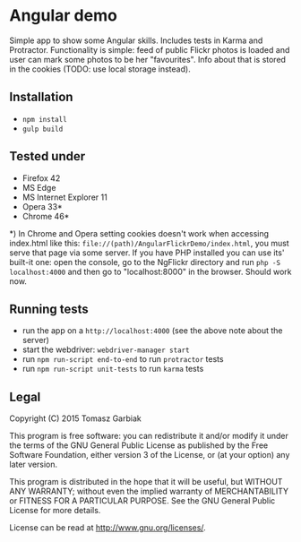 # Angular demo
Simple app to show some Angular skills. Includes tests in Karma and Protractor.
Functionality is simple: feed of public Flickr photos is loaded and user can mark some photos to be her "favourites".
Info about that is stored in the cookies (TODO: use local storage instead).

## Installation
- `npm install`
- `gulp build`

## Tested under
- Firefox 42
- MS Edge
- MS Internet Explorer 11
- Opera 33*
- Chrome 46*

\*) In Chrome and Opera setting cookies doesn't work when accessing index.html like this: `file://(path)/AngularFlickrDemo/index.html`, you must serve that page via some server.
If you have PHP installed you can use its' built-it one: open the console, go to the NgFlickr directory and run `php -S localhost:4000` and then go to "localhost:8000" in the browser.
Should work now.

## Running tests
- run the app on a `http://localhost:4000` (see the above note about the server)
- start the webdriver: `webdriver-manager start`
- run `npm run-script end-to-end` to run `protractor` tests
- run `npm run-script unit-tests` to run `karma` tests

## Legal
Copyright (C) 2015 Tomasz Garbiak

This program is free software: you can redistribute it and/or modify
it under the terms of the GNU General Public License as published by
the Free Software Foundation, either version 3 of the License, or
(at your option) any later version.

This program is distributed in the hope that it will be useful,
but WITHOUT ANY WARRANTY; without even the implied warranty of
MERCHANTABILITY or FITNESS FOR A PARTICULAR PURPOSE.  See the
GNU General Public License for more details.

License can be read at <http://www.gnu.org/licenses/>.
